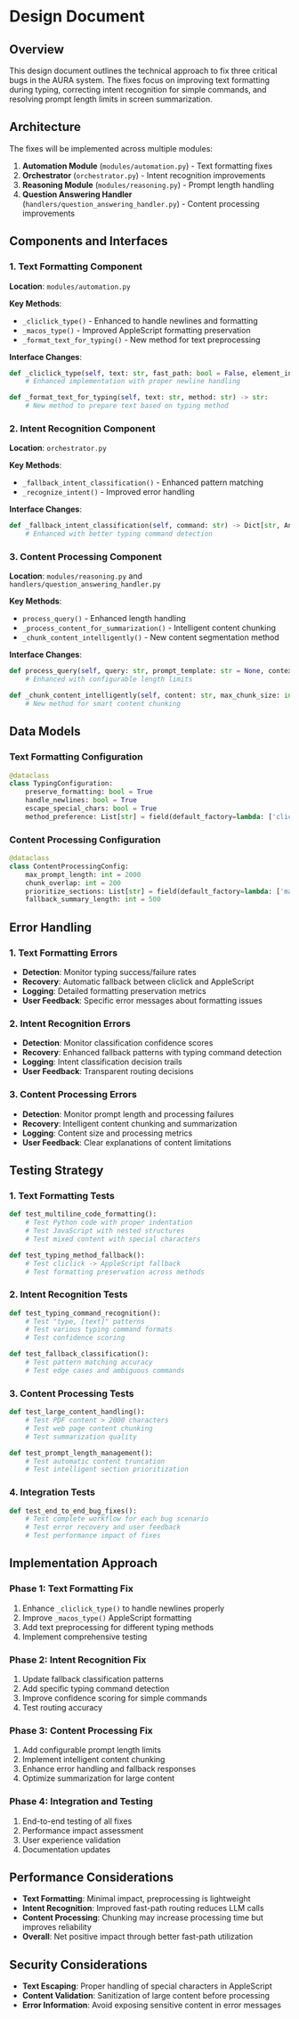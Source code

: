 # Design Document

## Overview

This design document outlines the technical approach to fix three critical bugs in the AURA system. The fixes focus on improving text formatting during typing, correcting intent recognition for simple commands, and resolving prompt length limits in screen summarization.

## Architecture

The fixes will be implemented across multiple modules:

1. **Automation Module** (`modules/automation.py`) - Text formatting fixes
2. **Orchestrator** (`orchestrator.py`) - Intent recognition improvements
3. **Reasoning Module** (`modules/reasoning.py`) - Prompt length handling
4. **Question Answering Handler** (`handlers/question_answering_handler.py`) - Content processing improvements

## Components and Interfaces

### 1. Text Formatting Component

**Location**: `modules/automation.py`

**Key Methods**:

- `_cliclick_type()` - Enhanced to handle newlines and formatting
- `_macos_type()` - Improved AppleScript formatting preservation
- `_format_text_for_typing()` - New method for text preprocessing

**Interface Changes**:

```python
def _cliclick_type(self, text: str, fast_path: bool = False, element_info: Optional[Dict[str, Any]] = None) -> bool:
    # Enhanced implementation with proper newline handling

def _format_text_for_typing(self, text: str, method: str) -> str:
    # New method to prepare text based on typing method
```

### 2. Intent Recognition Component

**Location**: `orchestrator.py`

**Key Methods**:

- `_fallback_intent_classification()` - Enhanced pattern matching
- `_recognize_intent()` - Improved error handling

**Interface Changes**:

```python
def _fallback_intent_classification(self, command: str) -> Dict[str, Any]:
    # Enhanced with better typing command detection
```

### 3. Content Processing Component

**Location**: `modules/reasoning.py` and `handlers/question_answering_handler.py`

**Key Methods**:

- `process_query()` - Enhanced length handling
- `_process_content_for_summarization()` - Intelligent content chunking
- `_chunk_content_intelligently()` - New content segmentation method

**Interface Changes**:

```python
def process_query(self, query: str, prompt_template: str = None, context: Dict[str, Any] = None, max_length: int = 2000) -> str:
    # Enhanced with configurable length limits

def _chunk_content_intelligently(self, content: str, max_chunk_size: int) -> List[str]:
    # New method for smart content chunking
```

## Data Models

### Text Formatting Configuration

```python
@dataclass
class TypingConfiguration:
    preserve_formatting: bool = True
    handle_newlines: bool = True
    escape_special_chars: bool = True
    method_preference: List[str] = field(default_factory=lambda: ['cliclick', 'applescript'])
```

### Content Processing Configuration

```python
@dataclass
class ContentProcessingConfig:
    max_prompt_length: int = 2000
    chunk_overlap: int = 200
    prioritize_sections: List[str] = field(default_factory=lambda: ['main', 'content', 'article'])
    fallback_summary_length: int = 500
```

## Error Handling

### 1. Text Formatting Errors

- **Detection**: Monitor typing success/failure rates
- **Recovery**: Automatic fallback between cliclick and AppleScript
- **Logging**: Detailed formatting preservation metrics
- **User Feedback**: Specific error messages about formatting issues

### 2. Intent Recognition Errors

- **Detection**: Monitor classification confidence scores
- **Recovery**: Enhanced fallback patterns with typing command detection
- **Logging**: Intent classification decision trails
- **User Feedback**: Transparent routing decisions

### 3. Content Processing Errors

- **Detection**: Monitor prompt length and processing failures
- **Recovery**: Intelligent content chunking and summarization
- **Logging**: Content size and processing metrics
- **User Feedback**: Clear explanations of content limitations

## Testing Strategy

### 1. Text Formatting Tests

```python
def test_multiline_code_formatting():
    # Test Python code with proper indentation
    # Test JavaScript with nested structures
    # Test mixed content with special characters

def test_typing_method_fallback():
    # Test cliclick -> AppleScript fallback
    # Test formatting preservation across methods
```

### 2. Intent Recognition Tests

```python
def test_typing_command_recognition():
    # Test "type, [text]" patterns
    # Test various typing command formats
    # Test confidence scoring

def test_fallback_classification():
    # Test pattern matching accuracy
    # Test edge cases and ambiguous commands
```

### 3. Content Processing Tests

```python
def test_large_content_handling():
    # Test PDF content > 2000 characters
    # Test web page content chunking
    # Test summarization quality

def test_prompt_length_management():
    # Test automatic content truncation
    # Test intelligent section prioritization
```

### 4. Integration Tests

```python
def test_end_to_end_bug_fixes():
    # Test complete workflow for each bug scenario
    # Test error recovery and user feedback
    # Test performance impact of fixes
```

## Implementation Approach

### Phase 1: Text Formatting Fix

1. Enhance `_cliclick_type()` to handle newlines properly
2. Improve `_macos_type()` AppleScript formatting
3. Add text preprocessing for different typing methods
4. Implement comprehensive testing

### Phase 2: Intent Recognition Fix

1. Update fallback classification patterns
2. Add specific typing command detection
3. Improve confidence scoring for simple commands
4. Test routing accuracy

### Phase 3: Content Processing Fix

1. Add configurable prompt length limits
2. Implement intelligent content chunking
3. Enhance error handling and fallback responses
4. Optimize summarization for large content

### Phase 4: Integration and Testing

1. End-to-end testing of all fixes
2. Performance impact assessment
3. User experience validation
4. Documentation updates

## Performance Considerations

- **Text Formatting**: Minimal impact, preprocessing is lightweight
- **Intent Recognition**: Improved fast-path routing reduces LLM calls
- **Content Processing**: Chunking may increase processing time but improves reliability
- **Overall**: Net positive impact through better fast-path utilization

## Security Considerations

- **Text Escaping**: Proper handling of special characters in AppleScript
- **Content Validation**: Sanitization of large content before processing
- **Error Information**: Avoid exposing sensitive content in error messages
